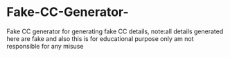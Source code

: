 # Fake-CC-Generator-
Fake CC generator for generating fake CC details, note:all details generated here are fake and also this is for educational purpose only am not responsible for any misuse 
